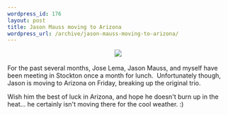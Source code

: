 ```yaml
--- 
wordpress_id: 176
layout: post
title: Jason Mauss moving to Arizona
wordpress_url: /archive/jason-mauss-moving-to-arizona/
---
```


 <p align="center"><a href='http://static.flickr.com/59/197657128_cc88cb1540_b.jpg' title='The Original CS in CA' details='http://www.flickr.com/photos/99026274@N00/197657128/' detailsText='Flickr page' rel='lightbox'><img src='http://static.flickr.com/59/197657128_cc88cb1540_t.jpg' border='0'></a>&nbsp;</p> <p>For the past several months, Jose Lema, Jason Mauss, and myself have been meeting in Stockton once a month for lunch.&nbsp; Unfortunately though, Jason is moving to Arizona on Friday, breaking up the original trio.</p> <p>Wish him the best of luck in Arizona, and hope he doesn&#39;t burn up in the heat... he certainly isn&#39;t moving there for the cool weather. :)&nbsp;</p>
         
